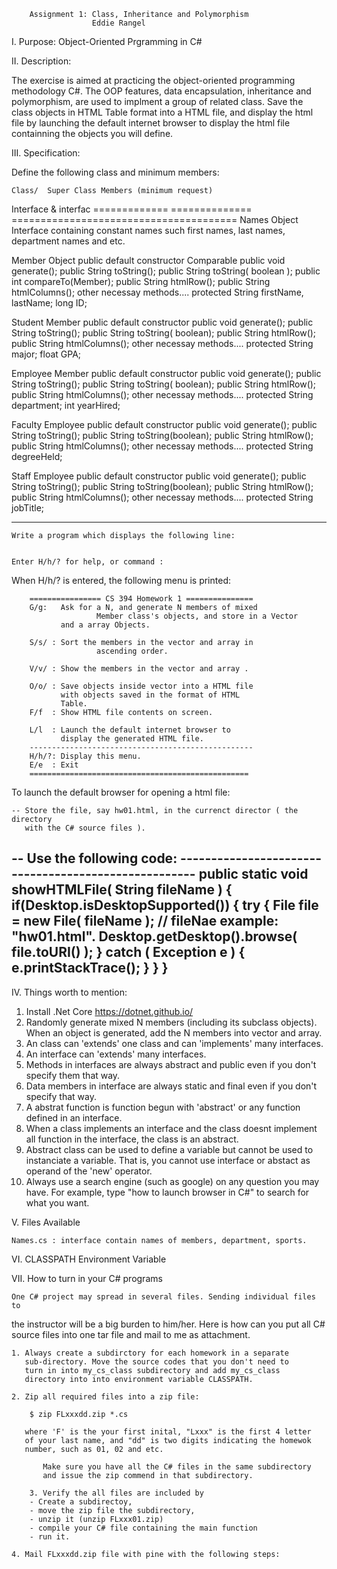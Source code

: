 		Assignment 1: Class, Inheritance and Polymorphism
	                  Eddie Rangel

I.	Purpose: Object-Oriented Prgramming in C# 

II.	Description:

   The exercise is aimed at practicing the object-oriented
programming methodology C#. The OOP features, data encapsulation,
inheritance and polymorphism, are used to implment a group of related
class. Save the class objects in HTML Table format into a HTML file,
and display the html file by launching the default internet browser to
display the html file containning the objects you will define.


III.	Specification:

   Define the following class and minimum members:


    Class/	Super Class	Members (minimum request)
   Interface     & interfac
=============   ==============  =======================================
   Names        Object		Interface containing constant names such
				first names, last names, department names
				and etc.

   Member 	Object		public default constructor
		Comparable	public void generate();
				public String toString();
				public String toString( boolean );
				public int    compareTo(Member);
				public String htmlRow();
				public String htmlColumns();
				other necessay methods....
				protected String firstName, lastName; long ID;

   Student	Member		public default constructor
				public void generate();
				public String toString();
				public String toString( boolean);
				public String htmlRow();
				public String htmlColumns();
				other necessay methods....
				protected String major; float GPA;

   Employee	Member		public default constructor
				public void generate();
				public String toString();
				public String toString( boolean);
				public String htmlRow();
				public String htmlColumns();
				other necessay methods....
				protected String department; int yearHired;

   Faculty	Employee        public default  constructor
				public void generate();
				public String toString();
				public String toString(boolean);
				public String htmlRow();
				public String htmlColumns();
				other necessay methods....
				protected String degreeHeld;

   Staff        Employee        public default constructor
				public void generate();
				public String toString();
				public String toString(boolean);
				public String htmlRow();
				public String htmlColumns();
				other necessay methods....
				protected String jobTitle;

---------------------------------------------------------------------------

	Write a program which displays the following line:


	Enter H/h/? for help, or command : 


   When H/h/? is entered, the following menu is printed:

		================ CS 394 Homework 1 ===============
		G/g:   Ask for a N, and generate N members of mixed
                       Member class's objects, and store in a Vector 
		       and a array Objects.

		S/s/ : Sort the members in the vector and array in
                       ascending order.

		V/v/ : Show the members in the vector and array .

		O/o/ : Save objects inside vector into a HTML file
		       with objects saved in the format of HTML
		       Table.
		F/f  : Show HTML file contents on screen.

		L/l  : Launch the default internet browser to
		       display the generated HTML file.
		--------------------------------------------------
		H/h/?: Display this menu.
		E/e  : Exit
		=================================================
  To launch the default browser for opening a html file:

    -- Store the file, say hw01.html, in the currenct director ( the directory
       with the C# source files ).
   -- Use the following code: 
    -----------------------------------------------------
    public static void showHTMLFile( String fileName ) {
       if(Desktop.isDesktopSupported()) {
	      try {
	         File file = new File( fileName ); // fileNae example: "hw01.html".
	         Desktop.getDesktop().browse( file.toURI() );
	      } catch ( Exception e ) { e.printStackTrace(); }
      }
    }
   ------------------------------------------------------


IV.	Things worth to mention:

  1. Install .Net Core https://dotnet.github.io/
  2. Randomly generate mixed N members (including its subclass objects).
     When an object is generated, add the N members into vector and array.
  3. An class can 'extends' one class and can 'implements' many interfaces.
  4. An interface can 'extends' many interfaces.
  5. Methods in interfaces are always abstract and public even if you don't
     specify them that way.
  6. Data members in interface are always static and final even if you don't
     specify that way.
  7. A abstrat function is function begun with 'abstract' or any function defined
     in an interface.
  8. When a class implements an interface and the class doesnt implement all
     function in the interface, the class is an abstract.
  9. Abstract class can be used to define a variable but cannot be used to
     instanciate a variable. That is, you cannot use interface or abstact as
     operand of the 'new' operator.
  10. Always use a search engine (such as google) on any question you may have.
     For example, type "how to launch browser in C#" to search for what you
     want.

V.	Files Available

	Names.cs : interface contain names of members, department, sports.

VI.	CLASSPATH Environment Variable



VII.	How to turn in your C# programs

    One C# project may spread in several files. Sending individual files to
the instructor will be a big burden to him/her. Here is how can you put all
C# source files into one tar file and mail to me as attachment.

	1. Always create a subdirctory for each homework in a separate
	   sub-directory. Move the source codes that you don't need to
	   turn in into my_cs_class subdirectory and add my_cs_class
       directory into into environment variable CLASSPATH.

	2. Zip all required files into a zip file:

		$ zip FLxxxdd.zip *.cs

	   where 'F' is the your first inital, "Lxxx" is the first 4 letter
	   of your last name, and "dd" is two digits indicating the homewok
	   number, such as 01, 02 and etc.

           Make sure you have all the C# files in the same subdirectory
           and issue the zip commend in that subdirectory.

        3. Verify the all files are included by
		- Create a subdirectoy,
		- move the zip file the subdirectory,
		- unzip it (unzip FLxxx01.zip)
		- compile your C# file containing the main function
		- run it.

	4. Mail FLxxxdd.zip file with pine with the following steps:


